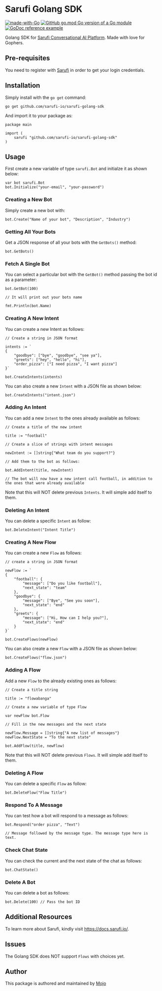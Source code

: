 # Sarufi Golang SDK

[![made-with-Go](https://img.shields.io/badge/Made%20with-Go-1f425f.svg)](https://go.dev/)
[![GitHub go.mod Go version of a Go module](https://img.shields.io/github/go-mod/go-version/gomods/athens.svg)](https://github.com/sarufi-io/sarufi-golang-sdk)
[![GoDoc reference example](https://img.shields.io/badge/godoc-reference-blue.svg)](https://pkg.go.dev/github.com/sarufi-io/sarufi-golang-sdk)

Golang SDK for [Sarufi Conversational AI Platform](https://docs.sarufi.io/). Made with love for Gophers.

## Pre-requisites

You need to register with [Sarufi](https://docs.sarufi.io/) in order to get your login credentials.

## Installation

Simply install with the `go get` command:
```
go get github.com/sarufi-io/sarufi-golang-sdk
```
And import it to your package as:
```
package main

import (
    sarufi "github.com/sarufi-io/sarufi-golang-sdk"
)
```

## Usage

First create a new variable of type `sarufi.Bot` and initialze it as shown below:
```
var bot sarufi.Bot
bot.Initialize("your-email", "your-password")
```

### Creating a New Bot

Simply create a new bot with:

```
bot.Create("Name of your bot", "Description", "Industry")
```

### Getting All Your Bots

Get a JSON response of all your bots with the `GetBots()` method:
```
bot.GetBots()
```

### Fetch A Single Bot

You can select a particular bot with the `GetBot()` method passing the bot id as a parameter:
```
bot.GetBot(100)

// It will print out your bots name

fmt.Println(bot.Name)
```

### Creating A New Intent

You can create a new Intent as follows:
```
// Create a string in JSON format

intents := `
{
    "goodbye": ["bye", "goodbye", "see ya"],
    "greets": ["hey", "hello", "hi"],
    "order_pizza": ["I need pizza", "I want pizza"]
}`

bot.CreateIntents(intents)
```

You can also create a new `Intent` with a JSON file as shown below:
```
bot.CreateIntents("intent.json")
```

### Adding An Intent

You can add a new `Intent` to the ones already available as follows:
```
// Create a title of the new intent

title := "football"

// Create a slice of strings with intent messages

newIntent := []string{"What team do you support?"}

// Add them to the bot as follows:

bot.AddIntent(title, newIntent)

// The bot will now have a new intent call football, in addition to the ones that were already available
```
Note that this will NOT delete previous `Intents`. It will simple add itself to them.

### Deleting An Intent

You can delete a specific `Intent` as follow:
```
bot.DeleteIntent("Intent Title")
```

### Creating A New Flow

You can create a new `Flow` as follows:
```
// create a string in JSON format

newFlow := `
{
	"football": {
		"message": ["Do you like football"],
		"next_state": "team"
	},
	"goodbye": {
		"message": ["Bye", "See you soon"],
		"next_state": "end"
	},
	"greets": {
		"message": ["Hi, How can I help you?"],
		"next_state": "end"
	}
}`

bot.CreateFlows(newFlow)
```

You can also create a new `Flow` with a JSON file as shown below:
```
bot.CreateFlows("flow.json")
```


### Adding A Flow

Add a new `Flow` to the already existing ones as follows:
```
// Create a title string

title := "flowabanga"

// Create a new variable of type Flow

var newFlow bot.Flow

// Fill in the new messages and the next state

newFlow.Message = []string{"A new list of messages"}
newFlow.NextState = "To the next state"

bot.AddFlow(title, newFlow)
```
Note that this will NOT delete previous `Flows`. It will simple add itself to them.

### Deleting A Flow

You can delete a specific `Flow` as follow:
```
bot.DeleteFlow("Flow Title")
```

### Respond To A Message

You can test how a bot will respond to a message as follows:
```
bot.Respond("order pizza", "Text") 

// Message followed by the message type. The message type here is text.
```

### Check Chat State

You can check the current and the next state of the chat as follows:
```
bot.ChatState()
```

### Delete A Bot

You can delete a bot as follows:
```
bot.Delete(100) // Pass the bot ID
```

## Additional Resources

To learn more about Sarufi, kindly visit https://docs.sarufi.io/.

## Issues

The Golang SDK does NOT support `Flows` with choices yet.

## Author

This package is authored and maintained by [Mojo](https://github.com/AvicennaJr)
